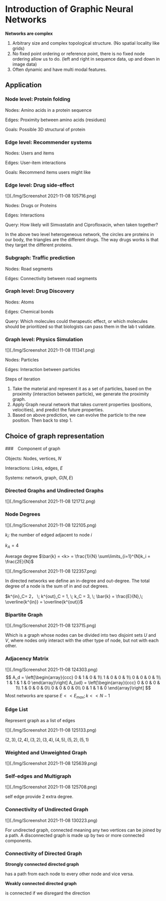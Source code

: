 # Introduction of Graphic Neural Networks

**Networks are complex**

1. Arbitrary size and complex topological structure. (No spatial locality like grids)
2. No fixed point ordering or reference point, there is no fixed node ordering allow us to do. (left and right in sequence data, up and down in image data)
3. Often dynamic and have multi modal features.





## Application

### Node level: Protein folding

Nodes: Amino acids in a protein sequence

Edges: Proximity between amino acids (residues)

Goals: Possible 3D structural of protein

### Edge level: Recommender systems

Nodes: Users and items

Edges: User-item interactions

Goals: Recommend items users might like

### Edge level: Drug side-effect

![](./Img/Screenshot 2021-11-08 105716.png)

Nodes: Drugs or Proteins

Edges: Interactions

Query: How likely will Simvastatin and Ciprofloxacin, when taken together?

In the above two level heterogeneous network, the circles are proteins in our body, the triangles are the different drugs. The way drugs works is that they target the different proteins.

### Subgraph: Traffic prediction

Nodes: Road segments

Edges: Connectivity between road segments

### Graph level: Drug Discovery

Nodes: Atoms

Edges: Chemical bonds

Query: Which molecules could therapeutic effect, or which molecules should be prioritized so that biologists can pass them in the lab t validate.

### Graph level: Physics Simulation

![](./Img/Screenshot 2021-11-08 111341.png)

Nodes: Particles

Edges: Interaction between particles

Steps of iteration

1. Take the material and represent it as a set of particles, based on the proximity (interaction between particle), we generate the proximity graph.
2. Apply Graph neural network that takes current properties  (positions, velocities), and predict the future properties.
3. Based on above prediction, we can evolve the particle to the new position. Then back to step 1.



## Choice of graph representation

###　Component of graph

Objects: Nodes, vertices,  $N$

Interactions: Links, edges, $E$

Systems: network, graph, $G(N,E)$

### Directed Graphs and Undirected Graphs

![](./Img/Screenshot 2021-11-08 121712.png)

###  Node Degrees

![](./Img/Screenshot 2021-11-08 122105.png)

$k_i$: the number of edged adjacent to node $i$

$k_A = 4$

Average degree $\bar{k} = <k> = \frac{1}{N} \sum\limits_{i=1}^{N}k_i = \frac{2E}{N}$

![](./Img/Screenshot 2021-11-08 122357.png)

In directed networks we define an in-degree and out-degree. The total degree of a node is the sum of in and out degrees.

$k^{in}_C= 2， \;  k^{out}_C = 1,   \;   k_C = 3,   \;  \bar{k} = \frac{E}{N},\; \overline{k^{in}} = \overline{k^{out}}$

### Bipartite Graph

![](./Img/Screenshot 2021-11-08 123715.png)

Which is a graph whose nodes can be divided into two disjoint sets $U$ and $V$, where nodes only interact with the other type of node, but not with each other.

### Adjacency Matrix

![](./Img/Screenshot 2021-11-08 124303.png)
$$
A_d = \left[\begin{array}{ccc}
0 & 1 & 0 & 1\\
1 & 0 & 0 & 1\\
0 & 0 & 0 & 1\\
1 & 1 & 1 & 0
\end{array}\right]
A_{ud} = \left[\begin{array}{ccc}
0 & 0 & 0 & 1\\
1 & 0 & 0 & 0\\
0 & 0 & 0 & 0\\
0 & 1 & 1 & 0
\end{array}\right]
$$
Most networks are sparse $E << E_{max}; k << N-1$



### Edge List

Represent graph as a list of edges

![](./Img/Screenshot 2021-11-08 125133.png)

$(2, 3), (2, 4), (3,2), (3, 4), (4, 5), (5, 2), (5, 1)$

### Weighted and Unweighted Graph

![](./Img/Screenshot 2021-11-08 125639.png)

### Self-edges and Multigraph

![](./Img/Screenshot 2021-11-08 125708.png)

self edge provide 2 extra degree.

### Connectivity of Undirected Graph

![](./Img/Screenshot 2021-11-08 130223.png)

For undirected graph, connected meaning any two vertices can be joined by a path. A disconnected graph is made up by two or more connected components.

### Connectivity of Directed Graph

**Strongly connected directed graph**

has a path from each node to every other node and vice versa.

**Weakly connected directed graph**

is connected if we disregard the direction

